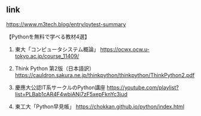 ## link

https://www.m3tech.blog/entry/pytest-summary



【Pythonを無料で学べる教材4選】

1. 東大「コンピュータシステム概論」
https://ocwx.ocw.u-tokyo.ac.jp/course_11409/

2. Think Python 第2版（日本語訳）
https://cauldron.sakura.ne.jp/thinkpython/thinkpython/ThinkPython2.pdf

3. 慶應大公認IT系サークルのPython講座
https://youtube.com/playlist?list=PLBab1cAR4F4wbiANj7zF5xepFknYc3iud

4. 東工大「Python早見帳」
https://chokkan.github.io/python/index.html
